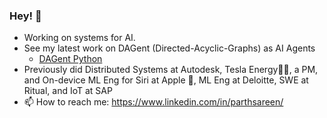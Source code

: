 ### Hey! 👋

<!--
**ParthSareen/ParthSareen** is a ✨ _special_ ✨ repository because its `README.md` (this file) appears on your GitHub profile.-->

- Working on systems for AI.
- See my latest work on DAGent (Directed-Acyclic-Graphs) as AI Agents
    - [DAGent Python](https://github.com/Extensible-AI/DAGent)
- Previously did Distributed Systems at Autodesk, Tesla Energy🔋🚗, a PM, and On-device ML Eng for Siri at Apple , ML Eng at Deloitte, SWE at Ritual, and IoT at SAP 
- 📫 How to reach me: https://www.linkedin.com/in/parthsareen/
